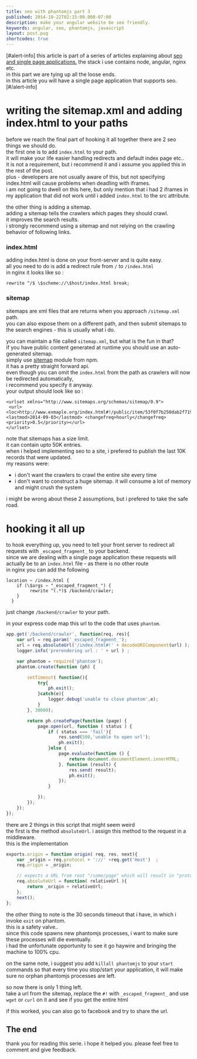 ```yaml
---
title: seo with phantomjs part 3
published: 2014-10-22T02:15:00.000-07:00
description: make your angular website be seo friendly.
keywords: angular, seo, phantomjs, javascript
layout: post.pug
shortcodes: true
---
```



[#alert-info]
this article is part of a series of articles explaining about [seo and single page applications.](/2014/10/seo-with-phantomjs.html)
the stack i use contains node, angular, nginx etc.  
in this part we are tying up all the loose ends.  
in this article you will have a single page application that supports seo.
[#/alert-info]

# writing the sitemap.xml and adding index.html to your paths

before we reach the final part of hooking it all together there are 2 seo things we should do.  
the first one is to add `index.html` to your path.  
it will make your life easier handling redirects and default index page etc..  
it is not a requirement, but i recommend it and i assume you applied this in the rest of the post.  
plus - developers are not usually aware of this, but not specifying index.html will cause problems when deadling with iframes.  
i am not going to dwell on this here, but only mention that i had 2 iframes in my application that did not work until i added `index.html` to the src attribute.

the other thing is adding a sitemap.  
adding a sitemap tells the crawlers which pages they should crawl.  
it improves the search results.  
i strongly recommend using a sitemap and not relying on the crawling behavior of following links.  

### index.html

adding index.html is done on your front-server and is quite easy.  
all you need to do is add a redirect rule from `/` to `/index.html`  
in nginx it looks like so :

```
rewrite ^/$ \$scheme://\$host/index.html break;
```

### sitemap

sitemaps are xml files that are returns when you approach `/sitemap.xml` path.  
you can also expose them on a different path, and then submit sitemaps to the search engines - this is usually what i do.  

you can maintain a file called `sitemap.xml`, but what is the fun in that?  
if you have public content generated at runtime you should use an auto-generated sitemap.  
simply use [sitemap](https://www.npmjs.org/package/sitemap) module from npm.  
it has a pretty straight forward api.  
even though you can omit the `index.html` from the path as crawlers will now be redirected automatically,  
i recommend you specify it anyway.  
your output should look like so :

```
<urlset xmlns="http://www.sitemaps.org/schemas/sitemap/0.9">  
 <url><loc>http://www.exmaple.org/index.html#!/public/item/53f0f7b250dab2f71901abf8/intro</loc> <lastmod>2014-09-03</lastmod> <changefreq>hourly</changefreq> <priority>0.5</priority></url>   
</urlset>
```

note that sitemaps has a size limit.  
it can contain upto 50K entries.  
when i helped implementing seo to a site, i prefered to publish the last 10K records that were updated.  
my reasons were:

*   i don't want the crawlers to crawl the entire site every time
*   i don't want to construct a huge sitemap. it will consume a lot of memory and might crush the system

i might be wrong about these 2 assumptions, but i prefered to take the safe road.  

# hooking it all up

to hook everything up, you need to tell your front server to redirect all requests with `_escaped_fragment_` to your backend.  
since we are dealing with a single page application these requests will actually be to an `index.html` file - as there is no other route  
in nginx you can add the following

```
location ~ /index.html {  
    if (\$args ~ "_escaped_fragment_") {  
         rewrite ^(.*)$ /backend/crawler;  
    }  
  }     
```

just change `/backend/crawler` to your path.  

in your express code map this url to the code that uses `phantom`.

```javascript
app.get('/backend/crawler', function(req, res){  
    var url = req.param('_escaped_fragment_');  
    url = req.absoluteUrl('/index.html#!' + decodeURIComponent(url) );  
    logger.info('prerendering url : ' + url ) ;  

    var phantom = require('phantom');  
    phantom.create(function (ph) {  

        setTimeout( function(){  
            try{  
                ph.exit();  
            }catch(e){  
                logger.debug('unable to close phantom',e);  
            }  
        }, 30000);  

        return ph.createPage(function (page) {  
            page.open(url, function ( status ) {  
                if ( status === 'fail'){  
                    res.send(500,'unable to open url');  
                    ph.exit();  
                }else {  
                    page.evaluate(function () {  
                        return document.documentElement.innerHTML;  
                    }, function (result) {  
                        res.send( result);  
                        ph.exit();  
                    });  
                }  

            });  
        });  
    });  
});    
```

there are 2 things in this script that might seem weird  
the first is the method `absoluteUrl`. i assign this method to the request in a middleware.  
this is the implementation  

```javascript
exports.origin = function origin( req, res, next){  
    var _origin = req.protocol + '://' +req.get('Host')  ;  
    req.origin = _origin;  

    // expects a URL from root "/some/page" which will result in "protocol://host:port/some/page"  
    req.absoluteUrl = function( relativeUrl ){  
        return _origin + relativeUrl;  
    };  
    next();  
};    
```

the other thing to note is the 30 seconds timeout that i have, in which i invoke `exit` on phantom.  
this is a safety valve..  
since this code spawns new phantomjs processes, i want to make sure these processes will die eventually.  
i had the unfortunate opportunity to see it go haywire and bringing the machine to 100% cpu.  

on the same note, i suggest you add `killall phantomjs` to your `start` commands so that every time you stop/start your application, it will make sure no orphan phantomjs processes are left.  

so now there is only 1 thing left.  
take a url from the sitemap, replace the `#!` with `_escaped_fragment_` and use `wget` or `curl` on it and see if you get the entire html  

if this worked, you can also go to facebook and try to share the url.  

## The end

thank you for reading this serie. i hope it helped you.
please feel free to comment and give feedback.